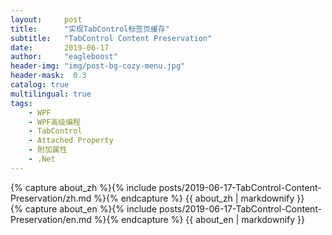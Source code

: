 ```yaml
---
layout:     post
title:      "实现TabControl标签页缓存"
subtitle:   "TabControl Content Preservation"
date:       2019-06-17
author:     "eagleboost"
header-img: "img/post-bg-cozy-menu.jpg"
header-mask:  0.3
catalog: true
multilingual: true
tags:
    - WPF
    - WPF高级编程
    - TabControl
    - Attached Property
    - 附加属性
    - .Net
---
```


<!-- Chinese Version -->
<div class="zh post-container">
    {% capture about_zh %}{% include posts/2019-06-17-TabControl-Content-Preservation/zh.md %}{% endcapture %}
    {{ about_zh | markdownify }}
</div>

<!-- English Version -->
<div class="en post-container">
    {% capture about_en %}{% include posts/2019-06-17-TabControl-Content-Preservation/en.md %}{% endcapture %}
    {{ about_en | markdownify }}
</div>
